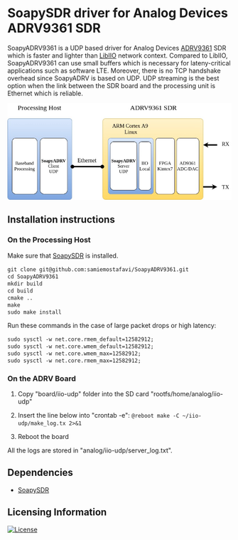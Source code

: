 # SoapySDR driver for Analog Devices ADRV9361 SDR

SoapyADRV9361 is a UDP based driver for Analog Devices [ADRV9361](https://www.analog.com/en/design-center/evaluation-hardware-and-software/evaluation-boards-kits/adrv9361-z7035.html#eb-overview) SDR which is faster and lighter than [LibIIO](https://wiki.analog.com/resources/tools-software/linux-software/libiio) network context. Compared to LibIIO, SoapyADRV9361 can use small buffers which is necessary for lateny-critical applications such as software LTE. Moreover, there is no TCP handshake overhead since SoapyADRV is based on UDP. UDP streaming is the best option when the link between the SDR board and the processing unit is Ethernet which is reliable.

<img src="doc/TestBedDetail.jpg?raw=true" alt="alt text" style="zoom: 67%;" />

## Installation instructions

### On the Processing Host

Make sure that [SoapySDR](https://github.com/pothosware/SoapySDR) is installed.

```
git clone git@github.com:samiemostafavi/SoapyADRV9361.git
cd SoapyADRV9361
mkdir build
cd build
cmake ..
make
sudo make install
```

Run these commands in the case of large packet drops or high latency:

```
sudo sysctl -w net.core.rmem_default=12582912;
sudo sysctl -w net.core.wmem_default=12582912;
sudo sysctl -w net.core.wmem_max=12582912;
sudo sysctl -w net.core.rmem_max=12582912;
```



### On the ADRV Board

1. Copy "board/iio-udp" folder into the SD card "rootfs/home/analog/iio-udp"

2. Insert the line below into "crontab -e":
   `@reboot make -C ~/iio-udp/make_log.tx 2>&1`
3. Reboot the board

All the logs are stored in "analog/iio-udp/server_log.txt".



## Dependencies

- [SoapySDR](https://github.com/pothosware/SoapySDR)

## Licensing Information

[![License](https://img.shields.io/badge/License-Apache%202.0-blue.svg)](https://opensource.org/licenses/Apache-2.0)

